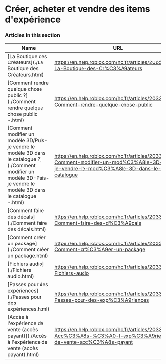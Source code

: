 # Créer, acheter et vendre des items d'expérience  
### Articles in this section
Name|URL
-|-
[La Boutique des Créateurs](./La Boutique des Créateurs.html) |https://en.help.roblox.com/hc/fr/articles/206580683-La-Boutique-des-Cr%C3%A9ateurs
[Comment rendre quelque chose public ?](./Comment rendre quelque chose public -.html) |https://en.help.roblox.com/hc/fr/articles/203313230-Comment-rendre-quelque-chose-public
[Comment modifier un modèle 3D/Puis-je vendre le modèle 3D dans le catalogue ?](./Comment modifier un modèle 3D-Puis-je vendre le modèle 3D dans le catalogue -.html) |https://en.help.roblox.com/hc/fr/articles/203313250-Comment-modifier-un-mod%C3%A8le-3D-Puis-je-vendre-le-mod%C3%A8le-3D-dans-le-catalogue
[Comment faire des décals](./Comment faire des décals.html) |https://en.help.roblox.com/hc/fr/articles/203313930-Comment-faire-des-d%C3%A9cals
[Comment créer un package](./Comment créer un package.html) |https://en.help.roblox.com/hc/fr/articles/203313910-Comment-cr%C3%A9er-un-package
[Fichiers audio](./Fichiers audio.html) |https://en.help.roblox.com/hc/fr/articles/203314070-Fichiers-audio
[Passes pour des expériences](./Passes pour des expériences.html) |https://en.help.roblox.com/hc/fr/articles/203314040-Passes-pour-des-exp%C3%A9riences
[Accès à l'expérience de vente (accès payant)](./Accès à l'expérience de vente (accès payant).html) |https://en.help.roblox.com/hc/fr/articles/203314090-Acc%C3%A8s-%C3%A0-l-exp%C3%A9rience-de-vente-acc%C3%A8s-payant